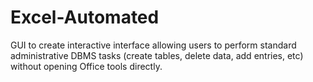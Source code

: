 # Excel-Automated
GUI to create interactive interface allowing users to perform standard administrative DBMS tasks (create tables, delete data, add entries, etc) without opening Office tools directly.
